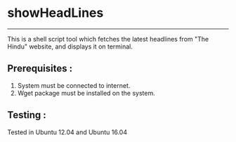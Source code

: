 # showHeadLines
--------------------
This is a shell script tool which fetches the latest headlines from "The Hindu" website, and displays it on terminal.

Prerequisites :
-------------------
1. System must be connected to internet.
2. Wget package must be installed on the system.

Testing :
-----------
Tested in Ubuntu 12.04 and Ubuntu 16.04
